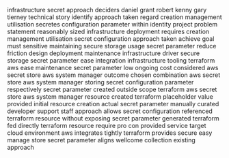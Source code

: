 infrastructure secret approach deciders daniel grant robert kenny gary tierney technical story identify approach taken regard creation management utilisation secretes configuration parameter within identity project problem statement reasonably sized infrastructure deployment requires creation management utilisation secret configuration approach taken achieve goal must sensitive maintaining secure storage usage secret parameter reduce friction design deployment maintenance infrastructure driver secure storage secret parameter ease integration infrastructure tooling terraform aws ease maintenance secret parameter low ongoing cost considered aws secret store aws system manager outcome chosen combination aws secret store aws system manager storing secret configuration parameter respectively secret parameter created outside scope terraform aws secret store aws system manager resource created terraform placeholder value provided initial resource creation actual secret parameter manually curated developer support staff approach allows secret configuration referenced terraform resource without exposing secret parameter generated terraform fed directly terraform resource require pro con provided service target cloud environment aws integrates tightly terraform provides secure easy manage store secret parameter aligns wellcome collection existing approach